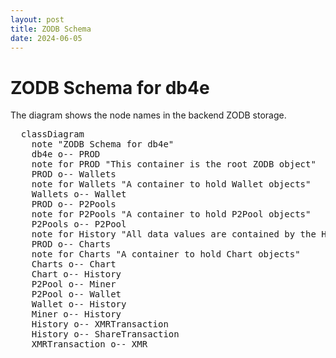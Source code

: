 ```yaml
---
layout: post
title: ZODB Schema
date: 2024-06-05
---
```


# ZODB Schema for db4e

The diagram shows the node names in the backend ZODB storage.

<pre class="mermaid">
  classDiagram
    note "ZODB Schema for db4e"
    db4e o-- PROD
    note for PROD "This container is the root ZODB object"
    PROD o-- Wallets
    note for Wallets "A container to hold Wallet objects"
    Wallets o-- Wallet
    PROD o-- P2Pools
    note for P2Pools "A container to hold P2Pool objects"
    P2Pools o-- P2Pool
    note for History "All data values are contained by the History object"
    PROD o-- Charts
    note for Charts "A container to hold Chart objects"
    Charts o-- Chart
    Chart o-- History
    P2Pool o-- Miner
    P2Pool o-- Wallet
    Wallet o-- History
    Miner o-- History
    History o-- XMRTransaction
    History o-- ShareTransaction
    XMRTransaction o-- XMR
</pre>
  
<script type="module">
  import mermaid from 'https://cdn.jsdelivr.net/npm/mermaid@10/dist/mermaid.esm.min.mjs';
  mermaid.initialize({ startOnLoad: true, theme: 'dark'});
</script> 

